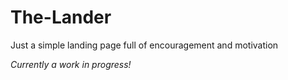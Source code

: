 # The-Lander
Just a simple landing page full of encouragement and motivation

*Currently a work in progress!*
